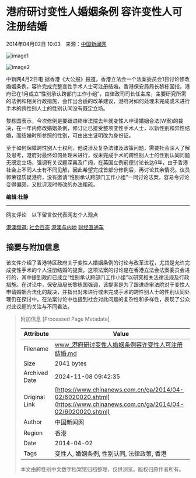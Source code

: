# 港府研讨变性人婚姻条例 容许变性人可注册结婚

2014年04月02日 10:03　来源：[中国新闻网](http://www.chinanews.com/) 

![image1](http://www.chinanews.com/fileftp/2020/03/2020-03-11/U194P4T47D46410F978DT20200311093349.jpg)

![image2](http://www.chinanews.com/fileftp/2020/03/2020-03-11/U194P4T47D46410F977DT20200311083723.jpg)

中新网4月2日电 据香港《大公报》报道，香港立法会一个法案委员会1日讨论修改婚姻条例，容许完成完整变性手术人士可注册结婚。香港保安局局长黎栋国指，港府已在1月成立“性别承认跨部门工作小组”，由律政司司长任主席，主要研究所需的法例和相关行政措施，会作出合适的改革建议，港府对如何处理未完成或未进行手术的跨性别人士的性别认同没有既定立场。

黎栋国表示，今次修例是要跟进终审法院去年就变性人申请婚姻合法(W案)的裁决，在一年内修改婚姻条例，修订让已接受整项变性手术人士，以新性别和异性结婚，而结婚时所参照的性别，可由出生证明改为身份证。

至于如何保障跨性别人士权利，他说涉及复杂法律及政策问题，需要社会深入了解及思考，港府对最终如何处理未进行，或未完成手术的跨性别人士的性别认同问题无既定立场，强调有关议题深奥及广阔，在英国立例前便讨论长达6年，由于香港社会上不同人士有不同见解，因此希望完成首部分修例后，再讨论其余情况。议员郭荣铿质疑港府，没有邀请“性别承认跨部门工作小组”一同讨论法案，容易令讨论变得偏颇，又批评现时修改的办法粗疏。

**编辑:杜静**

---

网友评论　以下留言仅代表网友个人观点

[港澳频道:](/gangao/index.shtml) [社会百态](//channel.chinanews.com/cns/cl/ga-stwx.shtml) [港澳与内地](//channel.chinanews.com/cns/cl/ga-gaynd.shtml) [财经直通车](//channel.chinanews.com/cns/cl/ga-cjxw.shtml)

## 摘要与附加信息

<!-- tcd_abstract -->
该文件介绍了香港特区政府关于变性人婚姻条例的讨论与改革进程，尤其是允许完成变性手术的个人注册结婚的提案。这项法案的讨论是在香港立法会法案委员会进行的，其中提到政府已成立“性别承认跨部门工作小组”以研究相关法律法规及行政措施。在讨论中，保安局局长黎栋国强调，该提案是为了跟进终审法院对于变性人申请婚姻合法化的裁决，并指出对未进行或未完成手术的跨性别人士的性别认同处理仍在探讨中。在法案讨论中也提到社会对此问题的复杂性和多样性，表现了公众对此议题的关注与不同看法。
<!-- tcd_abstract_end -->

> 附加信息 [Processed Page Metadata]
>
> | Attribute       | Value                                  |
> |-----------------|----------------------------------------|
> | Filename        | www_港府研讨变性人婚姻条例容许变性人可注册结婚.md                             |
> | Size            | 2041 bytes                           |
> | Archived Date   | 2024-11-08 09:42:35                             |
> | Original Link   | [https://www.chinanews.com.cn/ga/2014/04-02/6020020.shtml](https://www.chinanews.com.cn/ga/2014/04-02/6020020.shtml)                       |
> | Author          | 中国新闻网                               |
> | Region          | 香港                               |
> | Date            | 2014-04-02                                 |
> | Tags            | 变性人, 婚姻条例, 性别认同, 法律政策, 香港                                 |
>
> 本文由跨性别中文数字档案馆归档整理，仅供浏览。版权归原作者所有。
>